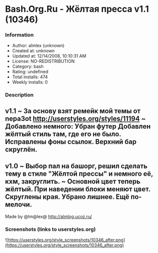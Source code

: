 # Bash.Org.Ru - Жёлтая пресса v1.1 (10346)

### Information
- Author: almlex (unknown)
- Created at: unknown
- Updated at: 12/14/2008, 10:10:31 AM
- License: NO-REDISTRIBUTION
- Category: bash
- Rating: undefined
- Total installs: 474
- Weekly installs: 0


### Description
v1.1
~
За основу взят ремейк мой темы от nepa3ot
http://userstyles.org/styles/11194
~
Добавлено немного:
Убран футер
Добавлен жёлтый стиль там, где его не было.
Исправлены фоны ссылок.
Верхний бар скруглён.
------------------------------ 
v1.0
~
Выбор пал на башорг, решил сделать тему в стиле "Жёлтой прессы" и немного её, кхм, закруглить.
~
Основной цвет теперь жёлтый.
При наведении блоки меняют цвет.
Скруглены края.
Убрано лишнее.
Ещё по-мелочи.
------------------------------ 
Made by @lm@lex@
http://almlog.ucoz.ru/


### Screenshots (links to userstyles.org)
![https://userstyles.org/style_screenshots/10346_after.png](https://userstyles.org/style_screenshots/10346_after.png)


